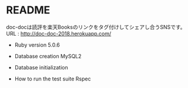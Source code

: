 # README

doc-docは読評を楽天Booksのリンクをタグ付けしてシェアし合うSNSです。
URL : http://doc-doc-2018.herokuapp.com/
* Ruby version
5.0.6

* Database creation
MySQL2 
* Database initialization

* How to run the test suite
Rspec
